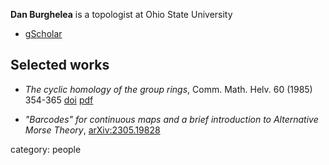 __Dan Burghelea__ is a topologist at Ohio State University

* [gScholar](https://scholar.google.com/citations?user=yKc9M2gAAAAJ)

## Selected works

* _The cyclic homology of the group rings_, Comm. Math. Helv. 60 (1985) 354-365 [doi](https://doi.org/10.1007/BF02567420) [pdf](https://www.researchgate.net/profile/Dan-Burghelea/publication/227109904_The_cyclic_homology_of_the_group_rings/links/5537dec70cf226723ab5bf97/The-cyclic-homology-of-the-group-rings.pdf)
	
* _"Barcodes" for continuous maps and a brief introduction to Alternative Morse Theory_, [arXiv:2305.19828](https://arxiv.org/abs/2305.19828)


category: people